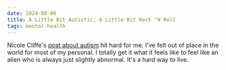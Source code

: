 ```yaml
---
date: 2024-08-06
title: A Little Bit Autistic, A Little Bit Rock 'N Roll
tags: mental-health
---
```


Nicole Cliffe's [post about autism](https://nicole.substack.com/p/a-little-bit-autistic-a-little-bit) hit hard for me. I've felt out of place in the world for most of my personal. I totally get it what it feels like to feel like an alien who is always just slightly abnormal. It's a hard way to live.